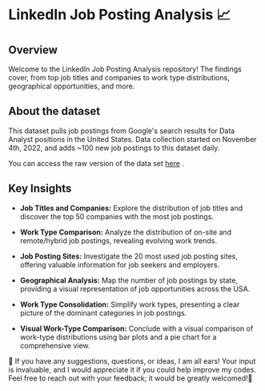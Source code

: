 # LinkedIn Job Posting Analysis 📈

## Overview

Welcome to the LinkedIn Job Posting Analysis repository! The findings cover, from top job titles and companies to work type distributions, geographical opportunities, and more.

## About the dataset
This dataset pulls job postings from Google's search results for Data Analyst positions in the United States.
Data collection started on November 4th, 2022, and adds ~100 new job postings to this dataset daily.

You can access the raw version of the data set [here](https://www.kaggle.com/datasets/lukebarousse/data-analyst-job-postings-google-search) . 

## Key Insights

- **Job Titles and Companies:** Explore the distribution of job titles and discover the top 50 companies with the most job postings.

- **Work Type Comparison:** Analyze the distribution of on-site and remote/hybrid job postings, revealing evolving work trends.

- **Job Posting Sites:** Investigate the 20 most used job posting sites, offering valuable information for job seekers and employers.

- **Geographical Analysis:** Map the number of job postings by state, providing a visual representation of job opportunities across the USA.

- **Work Type Consolidation:** Simplify work types, presenting a clear picture of the dominant categories in job postings.

- **Visual Work-Type Comparison:** Conclude with a visual comparison of work-type distributions using bar plots and a pie chart for a comprehensive view.

  
 📢 If you have any suggestions, questions, or ideas, I am all ears! Your input is invaluable, and I would appreciate it if you could help improve my codes. Feel free to reach out with your feedback; it would be greatly welcomed!🧐
